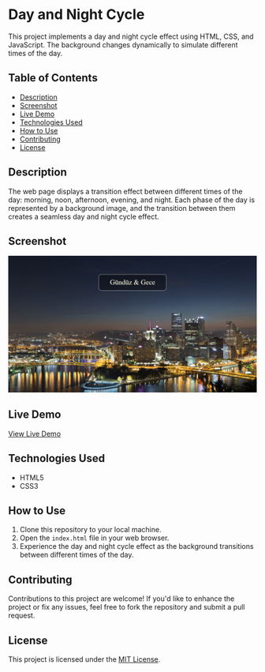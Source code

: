 # Day and Night Cycle

This project implements a day and night cycle effect using HTML, CSS, and JavaScript. The background changes dynamically to simulate different times of the day.

## Table of Contents

- [Description](#description)
- [Screenshot](#screenshot)
- [Live Demo](#live-demo)
- [Technologies Used](#technologies-used)
- [How to Use](#how-to-use)
- [Contributing](#contributing)
- [License](#license)

## Description

The web page displays a transition effect between different times of the day: morning, noon, afternoon, evening, and night. Each phase of the day is represented by a background image, and the transition between them creates a seamless day and night cycle effect.

## Screenshot

![Screenshot](./img/Screenshot_1.jpg)


## Live Demo

[View Live Demo](https://gece-v-eg-nd-z.vercel.app/)


## Technologies Used

- HTML5
- CSS3


## How to Use

1. Clone this repository to your local machine.
2. Open the `index.html` file in your web browser.
3. Experience the day and night cycle effect as the background transitions between different times of the day.

## Contributing

Contributions to this project are welcome! If you'd like to enhance the project or fix any issues, feel free to fork the repository and submit a pull request.

## License

This project is licensed under the [MIT License](LICENSE).

